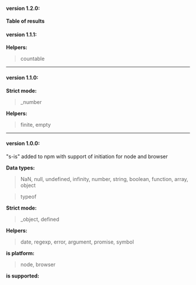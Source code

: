 


#### version 1.2.0:

**Table of results**


#### version 1.1.1:

**Helpers:**
> countable


--------------


#### version 1.1.0:

**Strict mode:**
> _number

**Helpers:**
> finite, empty

--------------

#### version 1.0.0:

"s-is" added to npm with support of  initiation for node and browser

**Data types:**
> NaN, null, undefined, infinity, number, string, boolean, function, array, object

> typeof

**Strict mode:**
> _object, defined

**Helpers:**
> date, regexp, error, argument, promise, symbol

**is platform:**
> node, browser

**is supported:**